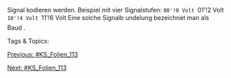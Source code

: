 Signal kodieren werden.
Beispiel mit vier Signalstufen:
`00'!0 Volt `01'!2 Volt
`10'!4 Volt `11'!6 Volt
Eine solche Signalb undelung bezeichnet man als Baud .

   Tags & Topics:
   

[Previous: #KS_Folien_113](KS_Folien_113.md)

[Next: #KS_Folien_113](KS_Folien_113.md)